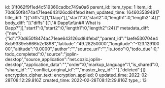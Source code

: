 id: 31f062f9f1ed4c519360cadbc749a0a6
parent_id: 
item_type: 1
item_id: 70d650f8474a471eae643126cd84febd
item_updated_time: 1646035394817
title_diff: "[{\"diffs\":[[1,\"Dapp\"]],\"start1\":0,\"start2\":0,\"length1\":0,\"length2\":4}]"
body_diff: "[{\"diffs\":[[1,\"# Dapp\\\n\\\n## What is Dapp?\"]],\"start1\":0,\"start2\":0,\"length1\":0,\"length2\":24}]"
metadata_diff: {"new":{"id":"70d650f8474a471eae643126cd84febd","parent_id":"1aefe530704e48cb9339e5666b2e1898","latitude":"49.28250000","longitude":"-123.12910000","altitude":"0.0000","author":"","source_url":"","is_todo":0,"todo_due":0,"todo_completed":0,"source":"joplin-desktop","source_application":"net.cozic.joplin-desktop","application_data":"","order":0,"markup_language":1,"is_shared":0,"share_id":"","conflict_original_id":"","master_key_id":""},"deleted":[]}
encryption_cipher_text: 
encryption_applied: 0
updated_time: 2022-02-28T08:12:29.816Z
created_time: 2022-02-28T08:12:29.816Z
type_: 13
